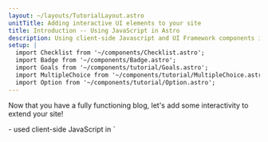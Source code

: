 ```yaml
---
layout: ~/layouts/TutorialLayout.astro
unitTitle: Adding interactive UI elements to your site
title: Introduction -- Using JavaScript in Astro
description: Using client-side Javascript and UI Framework components in Astro to provide interactivity.
setup: |
  import Checklist from '~/components/Checklist.astro';
  import Badge from '~/components/Badge.astro';
  import Goals from '~/components/tutorial/Goals.astro';
  import MultipleChoice from '~/components/tutorial/MultipleChoice.astro';
  import Option from '~/components/tutorial/Option.astro';
---
```

Now that you have a fully functioning blog, let's add some interactivity to extend your site!

<Goals>
  - used client-side JavaScript in `<script>` tags to create a responsive mobile navigation header and a light/dark theme toggle
  - used the `astro add` command to add an official Astro integration
  - included multiple different UI framework components on the same page, controling whether or not any JavaScript is sent to the browser using the `client:load` directive
</Goals>

Even though you have used some JavaScript in places to build your site, all of the content on your site is **static**. A reader can navigate your site through links, but othwerwise, there is nothing for them to interact with. And, no content will change or update until Netlify builds and deploys your site again.

The JavaScript you have used so far to create and render parts of your site dynamically runs at build time. You do not yet have any client-side JavaScript that runs in the browser, nor any UI framework components (e.g. React, Svelte, Vue), which would allow your readers to trigger any changes to the site.

Let's do that now!

## Before you go

### Checklist for moving on

<Checklist key ="interactivity">
- [ ] I am ready to add some interactivity to my site!
</Checklist>

